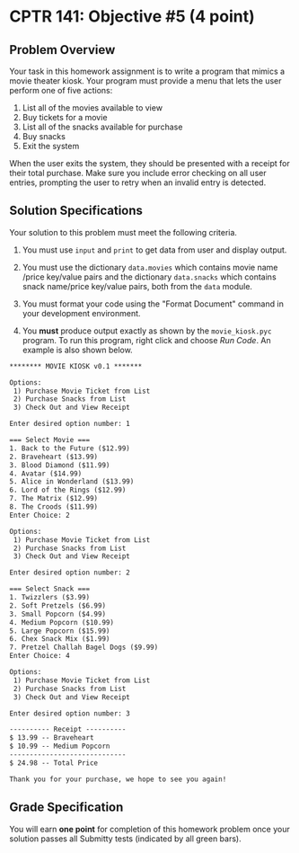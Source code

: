 # CPTR 141: Objective #5 (4 point)

## Problem Overview

Your task in this homework assignment is to write a program that mimics a movie theater kiosk. Your program must provide a menu that lets the user perform one of five actions:

1. List all of the movies available to view
2. Buy tickets for a movie
3. List all of the snacks available for purchase
4. Buy snacks
5. Exit the system

When the user exits the system, they should be presented with a receipt for their total purchase.  Make sure you include error checking on all user entries, prompting the user to retry when an invalid entry is detected.

## Solution Specifications

Your solution to this problem must meet the following criteria.

1. You must use `input` and `print` to get data from user and display output.

2. You must use the dictionary `data.movies` which contains movie name /price key/value pairs and the dictionary `data.snacks` which contains snack name/price key/value pairs, both from the `data` module.

2. You must format your code using the "Format Document" command in your development environment.

3. You **must** produce output exactly as shown by the `movie_kiosk.pyc` program.  To run this program, right click and choose *Run Code*.  An example is also shown below.

```html
******** MOVIE KIOSK v0.1 *******

Options:
 1) Purchase Movie Ticket from List
 2) Purchase Snacks from List
 3) Check Out and View Receipt

Enter desired option number: 1

=== Select Movie ===
1. Back to the Future ($12.99)
2. Braveheart ($13.99)
3. Blood Diamond ($11.99)
4. Avatar ($14.99)
5. Alice in Wonderland ($13.99)
6. Lord of the Rings ($12.99)
7. The Matrix ($12.99)
8. The Croods ($11.99)
Enter Choice: 2

Options:
 1) Purchase Movie Ticket from List
 2) Purchase Snacks from List
 3) Check Out and View Receipt

Enter desired option number: 2

=== Select Snack ===
1. Twizzlers ($3.99)
2. Soft Pretzels ($6.99)
3. Small Popcorn ($4.99)
4. Medium Popcorn ($10.99)
5. Large Popcorn ($15.99)
6. Chex Snack Mix ($1.99)
7. Pretzel Challah Bagel Dogs ($9.99)
Enter Choice: 4

Options:
 1) Purchase Movie Ticket from List
 2) Purchase Snacks from List
 3) Check Out and View Receipt

Enter desired option number: 3

---------- Receipt ----------
$ 13.99 -- Braveheart
$ 10.99 -- Medium Popcorn
-----------------------------
$ 24.98 -- Total Price

Thank you for your purchase, we hope to see you again!
```

## Grade Specification

You will earn **one point** for completion of this homework problem once your solution passes all Submitty tests (indicated by all green bars).
